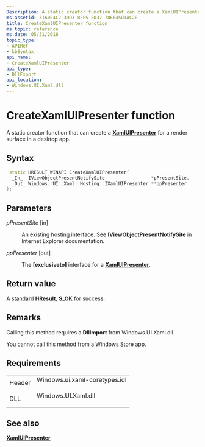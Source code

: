 ```yaml
---
Description: A static creator function that can create a XamlUIPresenter for a render surface in a desktop app.
ms.assetid: 3160E4C2-39D3-8FF5-ED37-78E645D1AC2E
title: CreateXamlUIPresenter function
ms.topic: reference
ms.date: 05/31/2018
topic_type: 
- APIRef
- kbSyntax
api_name: 
- CreateXamlUIPresenter
api_type: 
- DllExport
api_location: 
- Windows.UI.Xaml.dll
---
```


# CreateXamlUIPresenter function

A static creator function that can create a [**XamlUIPresenter**](/uwp/api/Windows.UI.Xaml.Hosting.XamlUIPresenter?view=winrt-19041) for a render surface in a desktop app.

## Syntax


```C++
 static HRESULT WINAPI CreateXamlUIPresenter(
  _In_  IViewObjectPresentNotifySite                 *pPresentSite,
  _Out_ Windows::UI::Xaml::Hosting::IXamlUIPresenter **ppPresenter
);
```



## Parameters

<dl> <dt>

*pPresentSite* \[in\]
</dt> <dd>

An existing hosting interface. See **IViewObjectPresentNotifySite** in Internet Explorer documentation.

</dd> <dt>

*ppPresenter* \[out\]
</dt> <dd>

The **\[exclusiveto\]** interface for a [**XamlUIPresenter**](/uwp/api/Windows.UI.Xaml.Hosting.XamlUIPresenter?view=winrt-19041).

</dd> </dl>

## Return value

A standard **HResult**, **S\_OK** for success.

## Remarks

Calling this method requires a **DllImport** from Windows.UI.Xaml.dll.

You cannot call this method from a Windows Store app.

## Requirements



|                   |                                                                                                          |
|-------------------|----------------------------------------------------------------------------------------------------------|
| Header<br/> | <dl> <dt>Windows.ui.xaml-coretypes.idl</dt> </dl> |
| DLL<br/>    | <dl> <dt>Windows.UI.Xaml.dll</dt> </dl>           |



## See also

<dl> <dt>

[**XamlUIPresenter**](/uwp/api/Windows.UI.Xaml.Hosting.XamlUIPresenter?view=winrt-19041)
</dt> </dl>

 

 